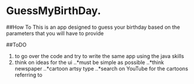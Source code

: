 # GuessMyBirthDay.
##How To
  This is an app designed to guess your birthday based on the parameters that you will have to provide
  
##ToDO
1. to go over the code and try to write the same app using the java skills
2. think on ideas for the ui 
  ..*must be simple as possible
  ..*think newspaper
  ..*cartoon artsy type
  ..*search on YouTube for the cartoons referring to

